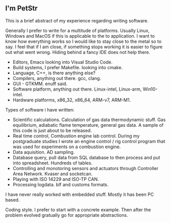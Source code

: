 ## I'm PetStr 

This is a brief abstract of my experience regarding writing software.

Generally I prefer to write for a multitude of platforms. Usually Linux, Windows and MacOS if this is applicable to the to application. I want to know how everything works so I would like to stay close to the metal so to say. I feel that if I am close, if something stops working it is easier to figure out what went wrong. Hiding behind a fancy IDE does not help there. 

* Editors, Emacs looking into Visual Studio Code.
* Build systems, I prefer Makefile. looking into cmake.  
* Language, C++, is there anything else?
* Compilers, anything out there. gcc, clang.
* GUI - GTKMM. enuff said.
* Software platform, anything out there. Linux-intel, Linux-arm, Win10-intel.
* Hardware platforms, x86_32, x86_64, ARM-v7, ARM-M1.

Types of software i have written:
* Scientific calculations. Calculation of gas data thermodynamic stuff. Gas equilibrium, adiabatic flame temperature, general gas data. A sample of this code is just about to be released. 
* Real time control, Combustion engine lab control. During my postgraduate studies I wrote an engine control / rig control program that was used for experiments on a combustion engine. 
* Data aquisition. AD sampling.
* Database query, pull data from SQL database to then process and put into spreadsheet. Hundreds of tables.
* Controlling and monotoring sensors and actuators through Controller Area Network. Kvaser and socketcan.
* Playing with ISO 14229 and ISO-TP CAN. 
* Processing logdata. blf and customs formats. 

I have never really worked with embedded stuff. Mostly it has been PC based. 

Coding style. I prefer to start with a concrete example. Then after the problem evolved gratually go for appropriate abstractions. 

<!--
- 👋 Hi, I’m @PetStr
- 👀 I’m interested in life
- 🌱 I’m currently learning life
- 💞️ I’m looking to collaborate on ...
- 📫 How to reach me ...
-->
